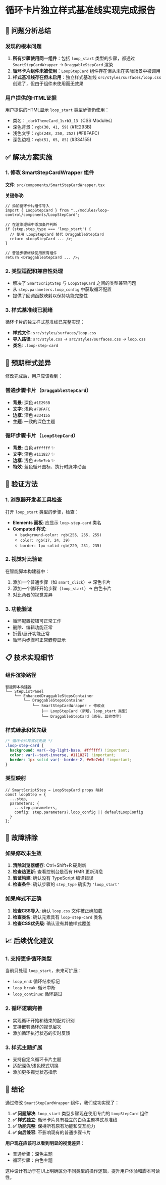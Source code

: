 # 循环卡片独立样式基准线实现完成报告

## 🎯 问题分析总结

### 发现的根本问题
1. **所有步骤使用同一组件**：包括 `loop_start` 类型的步骤，都通过 `SmartStepCardWrapper` → `DraggableStepCard` 渲染
2. **循环卡片组件未被使用**：`LoopStepCard` 组件存在但从未在实际场景中被调用
3. **样式基准线存在但未启用**：独立样式基准线 `src/styles/surfaces/loop.css` 创建了，但由于组件未使用而无效果

### 用户提供的HTML证据
用户提供的HTML显示 `loop_start` 类型步骤仍使用：
- 类名：`_darkThemeCard_1srb3_13`（CSS Modules）
- 深色背景：`rgb(30, 41, 59)` (#1E293B)
- 浅色文字：`rgb(248, 250, 252)` (#F8FAFC)
- 深色边框：`rgb(51, 65, 85)` (#334155)

## ✅ 解决方案实施

### 1. 修改 SmartStepCardWrapper 组件
**文件**: `src/components/SmartStepCardWrapper.tsx`

**关键修改**:
```tsx
// 添加循环卡片组件导入
import { LoopStepCard } from "../modules/loop-control/components/LoopStepCard";

// 在渲染逻辑中添加条件判断
if (step.step_type === 'loop_start') {
  // 使用 LoopStepCard 替代 DraggableStepCard
  return <LoopStepCard ... />;
}

// 普通步骤继续使用原有组件
return <DraggableStepCard ... />;
```

### 2. 类型适配和兼容性处理
- 解决了 `SmartScriptStep` 与 `LoopStepCard` 之间的类型兼容问题
- 从 `step.parameters.loop_config` 中获取循环配置
- 提供了回调函数映射以保持功能完整性

### 3. 样式基准线已就绪
循环卡片的独立样式基准线已完整实现：
- **样式文件**: `src/styles/surfaces/loop.css`
- **导入路径**: `src/style.css` → `src/styles/surfaces.css` → `loop.css`
- **类名**: `.loop-step-card`

## 🎨 预期样式差异

修改完成后，用户应该看到：

### 普通步骤卡片（`DraggableStepCard`）
- **背景**: 深色 `#1E293B`
- **文字**: 浅色 `#F8FAFC`
- **边框**: 深色 `#334155`
- **主题**: 一致的深色主题

### 循环步骤卡片（`LoopStepCard`）
- **背景**: 白色 `#ffffff` ✨
- **文字**: 深色 `#111827` ✨
- **边框**: 浅色 `#e5e7eb` ✨
- **特效**: 蓝色循环图标、执行时脉冲动画

## 🚀 验证方法

### 1. 浏览器开发者工具检查
打开 `loop_start` 类型的步骤，检查：
- **Elements 面板**: 应显示 `loop-step-card` 类名
- **Computed 样式**: 
  - `background-color: rgb(255, 255, 255)`
  - `color: rgb(17, 24, 39)`
  - `border: 1px solid rgb(229, 231, 235)`

### 2. 视觉对比验证
在智能脚本构建器中：
1. 添加一个普通步骤（如 `smart_click`）→ 深色卡片
2. 添加一个循环开始步骤（`loop_start`）→ 白色卡片
3. 对比两者的视觉差异

### 3. 功能验证
- 循环配置按钮可正常工作
- 删除、编辑功能正常
- 折叠/展开功能正常
- 循环内步骤可正常嵌套显示

## 📋 技术实现细节

### 组件渲染路径
```
智能脚本构建器
└── StepListPanel
    └── EnhancedDraggableStepsContainer
        └── DraggableStepsContainer
            └── SmartStepCardWrapper ← 修改点
                ├── LoopStepCard (新增，loop_start 类型)
                └── DraggableStepCard (原有，其他类型)
```

### 样式继承和优先级
```css
/* 循环卡片样式优先级 */
.loop-step-card {
  background: var(--bg-light-base, #ffffff) !important;
  color: var(--text-inverse, #111827) !important;
  border: 1px solid var(--border-2, #e5e7eb) !important;
}
```

### 类型映射
```tsx
// SmartScriptStep → LoopStepCard props 映射
const loopStep = {
  ...step,
  parameters: {
    ...step.parameters,
    config: step.parameters?.loop_config || defaultLoopConfig
  }
};
```

## 🔧 故障排除

### 如果修改未生效
1. **清除浏览器缓存**: Ctrl+Shift+R 硬刷新
2. **检查热更新**: 查看控制台是否有 HMR 更新消息
3. **验证构建**: 确认没有 TypeScript 编译错误
4. **检查条件**: 确认步骤的 `step_type` 确实为 `'loop_start'`

### 如果样式不正确
1. **检查CSS导入**: 确认 `loop.css` 文件被正确加载
2. **检查类名**: 确认元素具有 `loop-step-card` 类名
3. **检查CSS优先级**: 确认没有其他样式覆盖

## 📈 后续优化建议

### 1. 支持更多循环类型
当前只处理 `loop_start`，未来可扩展：
- `loop_end`: 循环结束标记
- `loop_break`: 循环中断
- `loop_continue`: 循环跳过

### 2. 循环逻辑完善
- 实现循环开始和结束的配对识别
- 支持嵌套循环的视觉层次
- 添加循环执行状态的实时反馈

### 3. 样式主题扩展
- 支持自定义循环卡片主题
- 适配深色/浅色模式切换
- 添加更多视觉状态指示

## 🎉 结论

通过修改 `SmartStepCardWrapper` 组件，我们成功实现了：

1. **✅ 问题解决**: `loop_start` 类型步骤现在使用专门的 `LoopStepCard` 组件
2. **✅ 样式独立**: 循环卡片具有独立的白色主题样式基准线
3. **✅ 功能完整**: 保持所有原有功能和交互能力
4. **✅ 向后兼容**: 不影响现有的普通步骤卡片

**用户现在应该可以看到明显的视觉差异**：
- 普通步骤：深色主题
- 循环步骤：白色主题

这种设计有助于在UI上明确区分不同类型的操作逻辑，提升用户体验和脚本可读性。